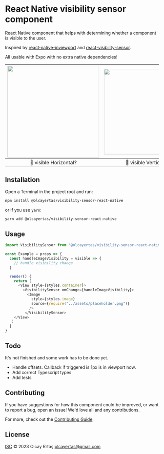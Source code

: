 # React Native visibility sensor component
React Native component that helps with determining whether a component is visible to the user.

Inspired by [react-native-inviewport](https://github.com/yamill/react-native-inviewport) and [react-visibility-sensor](https://github.com/joshwnj/react-visibility-sensor).

All usable with Expo with no extra native dependencies!

<img src="https://user-images.githubusercontent.com/24505883/86367545-608c5e80-bc7c-11ea-89b0-76699e84d785.gif" width="300" />   | <img src="https://user-images.githubusercontent.com/24505883/86367431-3aff5500-bc7c-11ea-90ca-7c8f1ef9dfe6.gif" width="280" />
:---------------:|:----------------:|
| 🐶 visible Horizontal? |  🐶 visible Vertical ?   |

## Installation

Open a Terminal in the project root and run:

```sh
npm install @olcayertas/visibility-sensor-react-native
```

or if you use `yarn`:

```sh
yarn add @olcayertas/visibility-sensor-react-native
```

## Usage

```javascript
import VisibilitySensor from '@olcayertas/visibility-sensor-react-native'

const Example = props => {
  const handleImageVisibility = visible => {
    // handle visibility change
  }

  render() {
    return (
      <View style={styles.container}>
        <VisibilitySensor onChange={handleImageVisibility}>
          <Image
            style={styles.image}
            source={require("../assets/placeholder.png")}
           />
         </VisibilitySensor>
    </View>
   )
  }
}
```

## Todo

It's not finished and some work has to be done yet.

- Handle offsets. Callback if triggered is 1px is in viewport now. 
- Add correct Typescript types
- Add tests


## Contributing

If you have suggestions for how this component could be improved, or want to report a bug, open an issue! We'd love all and any contributions.

For more, check out the [Contributing Guide](CONTRIBUTING.md).

## License
[ISC](LICENSE) © 2023 Olcay Rrtaş <olcayertas@gmail.com>

